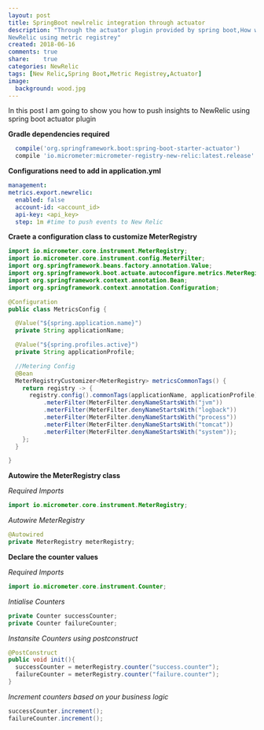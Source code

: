 ```yaml
---
layout: post
title: SpringBoot newlrelic integration through actuator
description: "Through the actuator plugin provided by spring boot,How we will connect to
NewRelic using metric registrey"
created: 2018-06-16
comments: true
share:    true
categories: NewRelic
tags: [New Relic,Spring Boot,Metric Registrey,Actuator]
image:
  background: wood.jpg
---
```


In this post I am going to show you how to push insights to NewRelic using spring boot actuator plugin
 
**Gradle dependencies required**

```groovy
  compile('org.springframework.boot:spring-boot-starter-actuator')
  compile 'io.micrometer:micrometer-registry-new-relic:latest.release'
```
**Configurations need to add in application.yml**

```yaml
management:
metrics.export.newrelic:
  enabled: false
  account-id: <account_id>
  api-key: <api_key>
  step: 1m #time to push events to New Relic
```
**Craete a configuration class to customize MeterRegistry**

```java
import io.micrometer.core.instrument.MeterRegistry;
import io.micrometer.core.instrument.config.MeterFilter;
import org.springframework.beans.factory.annotation.Value;
import org.springframework.boot.actuate.autoconfigure.metrics.MeterRegistryCustomizer;
import org.springframework.context.annotation.Bean;
import org.springframework.context.annotation.Configuration;

@Configuration
public class MetricsConfig {

  @Value("${spring.application.name}")
  private String applicationName;

  @Value("${spring.profiles.active}")
  private String applicationProfile;

  //Metering Config
  @Bean
  MeterRegistryCustomizer<MeterRegistry> metricsCommonTags() {
    return registry -> {
      registry.config().commonTags(applicationName, applicationProfile)
          .meterFilter(MeterFilter.denyNameStartsWith("jvm"))
          .meterFilter(MeterFilter.denyNameStartsWith("logback"))
          .meterFilter(MeterFilter.denyNameStartsWith("process"))
          .meterFilter(MeterFilter.denyNameStartsWith("tomcat"))
          .meterFilter(MeterFilter.denyNameStartsWith("system"));
    };
  }

}
```

**Autowire the MeterRegistry class**

*Required Imports*

```java
import io.micrometer.core.instrument.MeterRegistry;
```
*Autowire MeterRegistry*

```java
@Autowired
private MeterRegistry meterRegistry;
```
**Declare the counter values**

*Required Imports*

```java
import io.micrometer.core.instrument.Counter;
```

*Intialise Counters*

```java
private Counter successCounter;
private Counter failureCounter;
```
*Instansite  Counters using postconstruct*

```java
@PostConstruct
public void init(){
  successCounter = meterRegistry.counter("success.counter");
  failureCounter = meterRegistry.counter("failure.counter");
}
```
*Increment counters based on your business logic*

```java
successCounter.increment();
failureCounter.increment();
```

